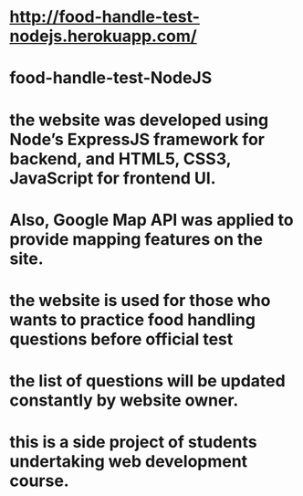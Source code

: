 # http://food-handle-test-nodejs.herokuapp.com/
#
# food-handle-test-NodeJS
# the website was developed using Node’s ExpressJS framework for backend, and HTML5, CSS3, JavaScript for frontend UI. 
# Also, Google Map API was applied to provide mapping features on the site.
#
# the website is used for those who wants to practice food handling questions before official test
# the list of questions will be updated constantly by website owner.
# this is a side project of students undertaking web development course.
